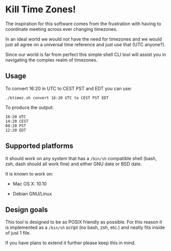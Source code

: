 # Kill Time Zones!

The inspiration for this software comes from the frustration with having to
coordinate meeting across ever changing timezones.

In an ideal world we would not have the need for timezones and we would just
all agree on a universal time reference and just use that (UTC anyone?).

Since our world is far from perfect this simple shell CLI tool will assist you
in navigating the complex realm of timezones.

## Usage

To convert 16:20 in UTC to CEST PST and EDT you can use:

```
./ktimez.sh convert 16:20 UTC to CEST PST EDT
```

To produce the output:

```
16:20 UTC
14:20 CEST
08:20 PST
12:20 EDT
```

## Supported platforms

It should work on any system that has a `/bin/sh` compatible shell (bash, zsh,
dash should all work fine) and either GNU date or BSD date.

It is known to work on:

* Mac OS X: 10.10

* Debian GNU/Linux

## Design goals

This tool is designed to be as POSIX friendly as possible. For this reason it
is implemented as a `/bin/sh` script (no bash, zsh, etc.) and neatly fits
inside of just 1 file.

If you have plans to extend it further please keep this in mind.

